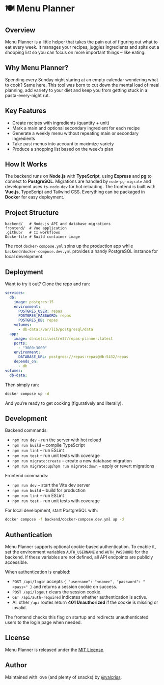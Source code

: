 # 🍽️ Menu Planner

## Overview
Menu Planner is a little helper that takes the pain out of figuring out what to eat every week. It manages your recipes, juggles ingredients and spits out a shopping list so you can focus on more important things – like eating.

## Why Menu Planner?
Spending every Sunday night staring at an empty calendar wondering what to cook? Same here. This tool was born to cut down the mental load of meal planning, add variety to your diet and keep you from getting stuck in a pasta-every-night rut.

## Key Features
- Create recipes with ingredients (quantity + unit)
- Mark a main and optional secondary ingredient for each recipe
- Generate a weekly menu without repeating main or secondary ingredients
- Take past menus into account to maximize variety
- Produce a shopping list based on the week's plan

## How It Works
The backend runs on **Node.js** with **TypeScript**, using **Express** and **pg** to connect to **PostgreSQL**. Migrations are handled by `node-pg-migrate` and development uses `ts-node-dev` for hot reloading. The frontend is built with **Vue.js**, TypeScript and Tailwind CSS. Everything can be packaged in **Docker** for easy deployment.

## Project Structure
```
backend/   # Node.js API and database migrations
frontend/  # Vue application
.github/   # CI workflows
Dockerfile # Build container image
```
The root `docker-compose.yml` spins up the production app while `backend/docker-compose.dev.yml` provides a handy PostgreSQL instance for local development.

## Deployment
Want to try it out? Clone the repo and run:
```yaml
services:
  db:
    image: postgres:15
    environment:
      POSTGRES_USER: repas
      POSTGRES_PASSWORD: repas
      POSTGRES_DB: repas
    volumes:
      - db-data:/var/lib/postgresql/data
  app:
    image: danielsilvestre37/repas-planner:latest
    ports:
      - "3000:3000"
    environment:
      DATABASE_URL: postgres://repas:repas@db:5432/repas
    depends_on:
      - db
volumes:
  db-data:
```
Then simply run:
```bash
docker compose up -d
```
And you’re ready to get cooking (figuratively and literally).

## Development
Backend commands:
- `npm run dev` – run the server with hot reload
- `npm run build` – compile TypeScript
- `npm run lint` – run ESLint
- `npm run test` – run unit tests with coverage
- `npm run migrate:create` – create a new database migration
- `npm run migrate:up`/`npm run migrate:down` – apply or revert migrations

Frontend commands:
- `npm run dev` – start the Vite dev server
- `npm run build` – build for production
- `npm run lint` – run ESLint
- `npm run test` – run unit tests with coverage

For local development, start PostgreSQL with:
```bash
docker compose -f backend/docker-compose.dev.yml up -d
```

## Authentication

Menu Planner supports optional cookie‑based authentication. To enable it, set the
environment variables `AUTH_USERNAME` and `AUTH_PASSWORD` for the backend. If
these variables are not defined, all API endpoints are publicly accessible.

When authentication is enabled:

- `POST /api/login` accepts `{ "username": "<name>", "password": "<pass>" }` and
  returns a session cookie on success.
- `POST /api/logout` clears the session cookie.
- `GET /api/auth-required` indicates whether authentication is active.
- All other `/api` routes return **401 Unauthorized** if the cookie is missing or
  invalid.

The frontend checks this flag on startup and redirects unauthenticated users to
the login page when needed.

## License
Menu Planner is released under the [MIT License](LICENSE).

## Author
Maintained with love (and plenty of snacks) by [@valcriss](https://github.com/valcriss).

